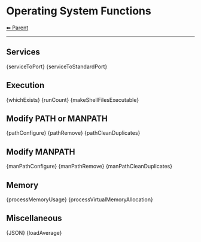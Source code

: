 # Operating System Functions

<!-- TEMPLATE header 2 -->
[⬅ Parent ](../index.md)
<hr />

## Services

{serviceToPort}
{serviceToStandardPort}

## Execution

{whichExists}
{runCount}
{makeShellFilesExecutable}

## Modify PATH or MANPATH

{pathConfigure}
{pathRemove}
{pathCleanDuplicates}

## Modify MANPATH

{manPathConfigure}
{manPathRemove}
{manPathCleanDuplicates}

## Memory

{processMemoryUsage}
{processVirtualMemoryAllocation}

## Miscellaneous

{JSON}
{loadAverage}

